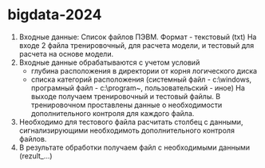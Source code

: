 # bigdata-2024
1. Входные данные:
    Список файлов ПЭВМ.
    Формат - текстовый (txt)
    На входе 2 файла тренировочный, для расчета модели, и тестовый для расчета на основе модели.
2. Входные данные обрабатываются с учетом условий
    - глубина расположения в директории от корня логического диска
    - списка категорий расположения (системный файл - c:\windows, програмный файл - c:\program~, пользовательский - иное)
    На выходе получаем тренировочный и тестовый файлы.
    В тренировочном проставлены данные о необходимости дополнительного контроля для каждого файла.
3. Необходимо для тестового файла расчитать столбец с данными, сигнализирующими необходимоть дополнительного контроля файлов.
4. В результате обработки получаем файл с необходимыми данными (rezult_...)
